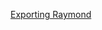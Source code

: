 ---
layout: post
wordpress_id: 1062
wordpress_url: http://noesbueno.com/archives/1062
date: '2011-03-24 17:51:50 -0500'
date_gmt: '2011-03-24 22:51:50 -0500'
body: |
  <p><a href="http://thedailywh.at/2011/03/24/movie-trailer-of-the-day-12/">Exporting Raymond</a></p>
---